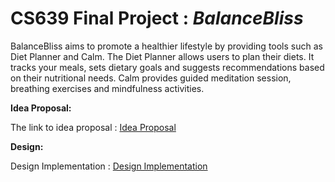 # CS639 Final Project : *BalanceBliss*

BalanceBliss aims to promote a healthier lifestyle by providing tools such as Diet Planner and Calm. The Diet Planner allows users to plan their diets. It tracks your meals, sets dietary goals and suggests recommendations based on their nutritional needs. Calm provides guided meditation session, breathing exercises and mindfulness activities. 


**Idea Proposal:**

The link to idea proposal : [Idea Proposal] 

**Design:**

Design Implementation   :  [Design Implementation]


[Idea Proposal]: <https://docs.google.com/document/d/1OM90OS6ckcJpI0Ize9dJx3mIkIW6oYGbFsxCGGBF3b4/edit?usp=sharing>

[Design Implementation]: <https://www.figma.com/file/ipXapEGL0JXTyhk6rfu4fU/Untitled?type=whiteboard&node-id=0%3A1&t=770vh0CUlWG1q6uv-1>


